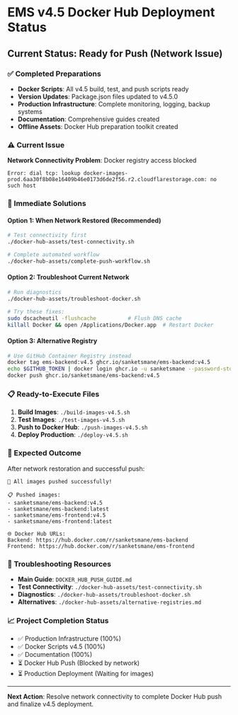 # EMS v4.5 Docker Hub Deployment Status

## Current Status: Ready for Push (Network Issue)

### ✅ Completed Preparations
- **Docker Scripts**: All v4.5 build, test, and push scripts ready
- **Version Updates**: Package.json files updated to v4.5.0 
- **Production Infrastructure**: Complete monitoring, logging, backup systems
- **Documentation**: Comprehensive guides created
- **Offline Assets**: Docker Hub preparation toolkit created

### ⚠️ Current Issue
**Network Connectivity Problem**: Docker registry access blocked
```
Error: dial tcp: lookup docker-images-prod.6aa30f8b08e16409b46e0173d6de2f56.r2.cloudflarestorage.com: no such host
```

### 🚀 Immediate Solutions

#### Option 1: When Network Restored (Recommended)
```bash
# Test connectivity first
./docker-hub-assets/test-connectivity.sh

# Complete automated workflow
./docker-hub-assets/complete-push-workflow.sh
```

#### Option 2: Troubleshoot Current Network
```bash
# Run diagnostics
./docker-hub-assets/troubleshoot-docker.sh

# Try these fixes:
sudo dscacheutil -flushcache          # Flush DNS cache
killall Docker && open /Applications/Docker.app  # Restart Docker
```

#### Option 3: Alternative Registry
```bash
# Use GitHub Container Registry instead
docker tag ems-backend:v4.5 ghcr.io/sanketsmane/ems-backend:v4.5
echo $GITHUB_TOKEN | docker login ghcr.io -u sanketsmane --password-stdin
docker push ghcr.io/sanketsmane/ems-backend:v4.5
```

### 📋 Ready-to-Execute Files

1. **Build Images**: `./build-images-v4.5.sh`
2. **Test Images**: `./test-images-v4.5.sh`  
3. **Push to Docker Hub**: `./push-images-v4.5.sh`
4. **Deploy Production**: `./deploy-v4.5.sh`

### 🎯 Expected Outcome
After network restoration and successful push:
```
🎉 All images pushed successfully!

📋 Pushed images:
- sanketsmane/ems-backend:v4.5
- sanketsmane/ems-backend:latest
- sanketsmane/ems-frontend:v4.5
- sanketsmane/ems-frontend:latest

🌐 Docker Hub URLs:
Backend: https://hub.docker.com/r/sanketsmane/ems-backend
Frontend: https://hub.docker.com/r/sanketsmane/ems-frontend
```

### 🔧 Troubleshooting Resources
- **Main Guide**: `DOCKER_HUB_PUSH_GUIDE.md`
- **Test Connectivity**: `./docker-hub-assets/test-connectivity.sh`
- **Diagnostics**: `./docker-hub-assets/troubleshoot-docker.sh`
- **Alternatives**: `./docker-hub-assets/alternative-registries.md`

### 📈 Project Completion Status
- ✅ Production Infrastructure (100%)
- ✅ Docker Scripts v4.5 (100%)
- ✅ Documentation (100%)
- ⏳ Docker Hub Push (Blocked by network)
- ⏳ Production Deployment (Waiting for images)

---

**Next Action**: Resolve network connectivity to complete Docker Hub push and finalize v4.5 deployment.